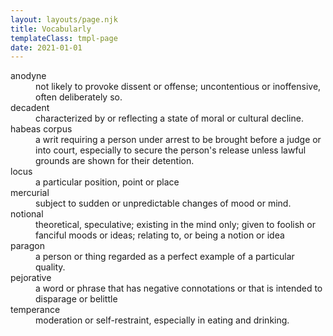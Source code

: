 ```yaml
---
layout: layouts/page.njk
title: Vocabularly
templateClass: tmpl-page
date: 2021-01-01
---
```


<dl>
<dt>anodyne</dt><dd>not likely to provoke dissent or offense; uncontentious or inoffensive, often deliberately so.</dd>
<dt>decadent</dt><dd>characterized by or reflecting a state of moral or cultural decline.</dd>
<dt>habeas corpus</dt><dd>a writ requiring a person under arrest to be brought before a judge or into court, especially to secure the person's release unless lawful grounds are shown for their detention.</dd>
<dt>locus</dt><dd>a particular position, point or place</dd>
<dt>mercurial</dt><dd>subject to sudden or unpredictable changes of mood or mind.</dd>
<dt>notional</dt><dd>theoretical, speculative; existing in the mind only; given to foolish or fanciful moods or ideas; relating to, or being a notion or idea</dd>
<dt>paragon</dt><dd>a person or thing regarded as a perfect example of a particular quality.</dd>
<dt>pejorative</dt><dd>a word or phrase that has negative connotations or that is intended to disparage or belittle</dd>
<dt>temperance</dt><dd>moderation or self-restraint, especially in eating and drinking.</dd>
</dl>
